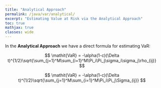 ```yaml
---
title: "Analytical Approach"
permalink: /java/var/analytical/
excerpt: "Estimating Value at Risk via the Analytical Approach"
toc: true
mathjax: true
classes: wide
---
```


In the __Analytical Approach__ we have a direct formula for estimating VaR:


$$
\mathit{VaR} = -\alpha(1-c)(\Delta t)^{1/2}\sqrt{\sum_{j=1}^M\sum_{i=1}^M\Pi_i\Pi_j\sigma_i\sigma_j\rho_{ij}} 
$$

$$
\mathit{VaR} = -\alpha(1-c)(\Delta t)^{1/2}\sqrt{\sum_{j=1}^M\sum_{i=1}^M\Pi_i\Pi_j\Sigma_{ij}} 
$$

